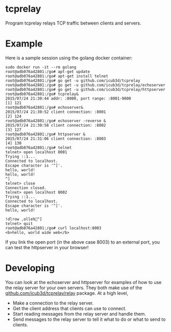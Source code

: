 # tcprelay

Program tcprelay relays TCP traffic between clients and servers.

# Example

Here is a sample session using the golang docker container:

    sudo docker run -it --rm golang
    root@adb076a42801:/go# apt-get update
    root@adb076a42801:/go# apt-get install telnet
    root@adb076a42801:/go# go get -u github.com/icub3d/tcprelay
    root@adb076a42801:/go# go get -u github.com/icub3d/tcprelay/echoserver
    root@adb076a42801:/go# go get -u github.com/icub3d/tcprelay/httpserver
    root@adb076a42801:/go# tcprelay&
    2015/07/24 21:30:44 addr: :8000, port range: :8001-9000
    [1] 121
    root@adb076a42801:/go# echoserver&
    2015/07/24 21:30:52 client connection: :8001
    [2] 124
    root@adb076a42801:/go# echoserver -reverse &
    2015/07/24 21:30:58 client connection: :8002
    [3] 127
    root@adb076a42801:/go# httpserver &
    2015/07/24 21:31:06 client connection: :8003
    [4] 130
    root@adb076a42801:/go# telnet
    telnet> open localhost 8001
    Trying ::1...
    Connected to localhost.
    Escape character is '^]'.
    hello, world!
    hello, world!
    ^]
    telnet> close
    Connection closed.
    telnet> open localhost 8002
    Trying ::1...
    Connected to localhost.
    Escape character is '^]'.
    hello, world!

    !dlrow ,olleh^]
    telnet> quit
    root@adb076a42801:/go# curl localhost:8003
    <b>hello, world wide web</b>

If you link the open port (in the above case 8003) to an external port, you can test the httpserver in your browser!

# Developing

You can look at the echoserver and httpserver for examples of how to use the
relay server for your own servers. They both make use of the
[github.com/icub3d/tcprelay/relay](https://godoc.org/github.com/icub3d/tcprelay/relay)
package. At a high level,

* Make a connection to the relay server.
* Get the client address that clients can use to connect.
* Start reading messages from the relay server and handle them.
* Send messages to the relay server to tell it what to do or what to send to clients.
